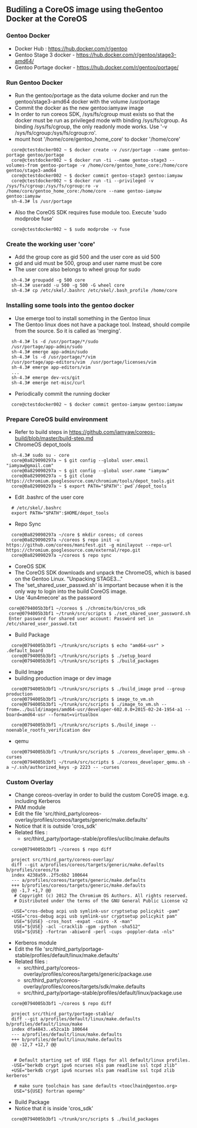 ## Budiling a CoreOS image using theGentoo Docker at the CoreOS

### Gentoo Docker
* Docker Hub :  https://hub.docker.com/r/gentoo
* Gentoo Stage 3 docker - https://hub.docker.com/r/gentoo/stage3-amd64/
* Gentoo Portage docker - https://hub.docker.com/r/gentoo/portage/

### Run Gentoo Docker
* Run the gentoo/portage as the data volume docker and run the gentoo/stage3-amd64 docker with the volume /usr/portage
* Commit the docker as the new gentoo:iamyaw image
 * In order to run coreos SDK, /sys/fs/cgroup must exists so that the docker must be run as privileged mode with binding /sys/fs/cgroup. As binding /sys/fs/cgroup, the only readonly mode works. Use '-v /sys/fs/cgroup:/sys/fs/cgroup:ro'.
 * mount host '/home/core/gentoo_home_core' to docker '/home/core' 
```
  core@ctestdocker002 ~ $ docker create -v /usr/portage --name gentoo-portage gentoo/portage
  core@ctestdocker002 ~ $ docker run -ti --name gentoo-stage3 --volumes-from gentoo-portage -v /home/core/gentoo_home_core:/home/core gentoo/stage3-amd64
  core@ctestdocker002 ~ $ docker commit gentoo-stage3 gentoo:iamyaw 
  core@ctestdocker002 ~ $ docker run -ti --privileged -v /sys/fs/cgroup:/sys/fs/cgroup:ro -v /home/core/gentoo_home_core:/home/core --name gentoo-iamyaw gentoo:iamyaw
  sh-4.3# ls /usr/portage
```
 * Also the CoreOS SDK requires fuse module too. Execute 'sudo modprobe fuse'
```
  core@ctestdocker002 ~ $ sudo modprobe -v fuse
```

### Create the working user 'core'
* Add the group core as gid 500 and the user core as uid 500
 * gid and uid must be 500, group and user name must be core
 * The user core also belongs to wheel group for sudo
```
  sh-4.3# groupadd -g 500 core
  sh-4.3# useradd -u 500 -g 500 -G wheel core
  sh-4.3# cp /etc/skel/.bashrc /etc/skel/.bash_profile /home/core
```

### Installing some tools into the gentoo docker
* Use emerge tool to install something in the Gentoo linux
 * The Gentoo linux does not have a package tool. Instead, should compile from the source. So it is called as 'merging'.
```
  sh-4.3# ls -d /usr/portage/*/sudo
  /usr/portage/app-admin/sudo
  sh-4.3# emerge app-admin/sudo
  sh-4.3# ls -d /usr/portage/*/vim
  /usr/portage/app-editors/vim  /usr/portage/licenses/vim
  sh-4.3# emerge app-editors/vim
  ...
  sh-4.3# emerge dev-vcs/git
  sh-4.3# emerge net-misc/curl
```
* Periodically commit the running docker
```
  core@ctestdocker002 ~ $ docker commit gentoo-iamyaw gentoo:iamyaw
```

### Prepare CoreOS build environment
* Refer to build steps in https://github.com/iamyaw/coreos-build/blob/master/build-step.md
* ChromeOS depot_tools
```
  sh-4.3# sudo su - core
  core@0a829090297a ~ $ git config --global user.email "iamyaw@gmail.com"
  core@0a829090297a ~ $ git config --global user.name "iamyaw"
  core@0a829090297a ~ $ git clone https://chromium.googlesource.com/chromium/tools/depot_tools.git
  core@0a829090297a ~ $ export PATH="$PATH":`pwd`/depot_tools
```
 * Edit .bashrc of the user core
```
  # /etc/skel/.bashrc
  export PATH="$PATH":$HOME/depot_tools
```
* Repo Sync
```
  core@0a829090297a ~/core $ mkdir coreos; cd coreos
  core@0a829090297a ~/coreos $ repo init -u https://github.com/coreos/manifest.git -g minilayout --repo-url https://chromium.googlesource.com/external/repo.git
  core@0a829090297a ~/coreos $ repo sync
```
* CoreOS SDK
 * The CoreOS SDK downloads and unpack the ChromeOS, which is based on the Gentoo Linux. "Unpacking STAGE3..."
 * The 'set_shared_user_passwd.sh' is important because when it is the only way to login into the build CoreOS image.
 * Use '4un4mecore' as the password
```
 core@0794005b3bf1 ~/coreos $ ./chromite/bin/cros_sdk
 core@0794005b3bf1 ~/trunk/src/scripts $ ./set_shared_user_password.sh
 Enter password for shared user account: Password set in /etc/shared_user_passwd.txt
```
* Build Package
```
  core@0794005b3bf1 ~/trunk/src/scripts $ echo "amd64-usr" > .default_board
  core@0794005b3bf1 ~/trunk/src/scripts $ ./setup_board
  core@0794005b3bf1 ~/trunk/src/scripts $ ./build_packages
```
* Build Image
 * building production image or dev image
```
  core@0794005b3bf1 ~/trunk/src/scripts $ ./build_image prod --group production
  core@0794005b3bf1 ~/trunk/src/scripts $ image_to_vm.sh
  core@0794005b3bf1 ~/trunk/src/scripts $ ./image_to_vm.sh --from=../build/images/amd64-usr/developer-602.0.0+2015-02-24-1954-a1 --board=amd64-usr --format=virtualbox
```
```
  core@0794005b3bf1 ~/trunk/src/scripts $./build_image --noenable_rootfs_verification dev
```
* qemu
```
  core@0794005b3bf1 ~/trunk/src/scripts $ ./coreos_developer_qemu.sh -curses
  core@0794005b3bf1 ~/trunk/src/scripts $ ./coreos_developer_qemu.sh -a ~/.ssh/authorized_keys -p 2223 -- -curses
```

### Custom Overlay
* Change coreos-overlay in order to build the custom CoreOS image. e.g. including Kerberos
* PAM module
 * Edit the file 'src/third_party/coreos-overlay/profiles/coreos/targets/generic/make.defaults'
 * Notice that it is outside 'cros_sdk'
 * Related files :
   * src/third_party/portage-stable/profiles/uclibc/make.defaults
```
  core@0794005b3bf1 ~/coreos $ repo diff
  
  project src/third_party/coreos-overlay/
  diff --git a/profiles/coreos/targets/generic/make.defaults b/profiles/coreos/ta
  index 4238a59..2f5c6b2 100644
  --- a/profiles/coreos/targets/generic/make.defaults
  +++ b/profiles/coreos/targets/generic/make.defaults
  @@ -1,7 +1,7 @@
   # Copyright (c) 2012 The Chromium OS Authors. All rights reserved.
   # Distributed under the terms of the GNU General Public License v2
  
  -USE="cros-debug acpi usb symlink-usr cryptsetup policykit -pam"
  +USE="cros-debug acpi usb symlink-usr cryptsetup policykit pam"
   USE="${USE} -cros_host -expat -cairo -X -man"
   USE="${USE} -acl -cracklib -gpm -python -sha512"
   USE="${USE} -fortran -abiword -perl -cups -poppler-data -nls"
```
* Kerberos module
 * Edit the file 'src/third_party/portage-stable/profiles/default/linux/make.defaults'
 * Related files :
   * src/third_party/coreos-overlay/profiles/coreos/targets/generic/package.use
   * src/third_party/coreos-overlay/profiles/coreos/targets/sdk/make.defaults
   * src/third_party/portage-stable/profiles/default/linux/package.use
```
  core@0794005b3bf1 ~/coreos $ repo diff

  project src/third_party/portage-stable/
  diff --git a/profiles/default/linux/make.defaults b/profiles/default/linux/make
  index dfa4843..e52ca1b 100644
  --- a/profiles/default/linux/make.defaults
  +++ b/profiles/default/linux/make.defaults
  @@ -12,7 +12,7 @@
  
  
   # Default starting set of USE flags for all default/linux profiles.
  -USE="berkdb crypt ipv6 ncurses nls pam readline ssl tcpd zlib"
  +USE="berkdb crypt ipv6 ncurses nls pam readline ssl tcpd zlib kerberos"
  
   # make sure toolchain has sane defaults <tooclhain@gentoo.org>
   USE="${USE} fortran openmp"
```
* Build Package
 * Notice that it is inside 'cros_sdk'
```
  core@0794005b3bf1 ~/trunk/src/scripts $ ./build_packages
```

